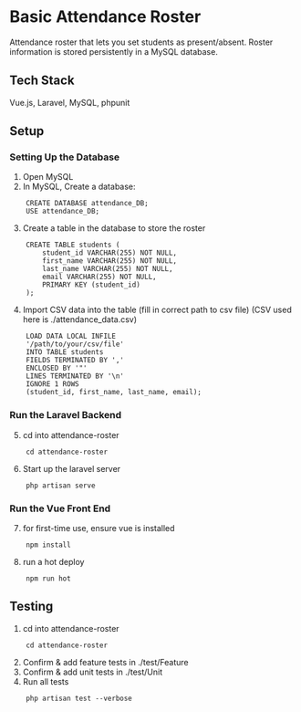 # Basic Attendance Roster
Attendance roster that lets you set students as present/absent. Roster information is stored persistently in a MySQL database.

## Tech Stack
Vue.js, Laravel, MySQL, phpunit

## Setup
### Setting Up the Database
1. Open MySQL
2. In MySQL, Create a database:
```
    CREATE DATABASE attendance_DB;
    USE attendance_DB;
```
3. Create a table in the database to store the roster
```
    CREATE TABLE students (
        student_id VARCHAR(255) NOT NULL, 
        first_name VARCHAR(255) NOT NULL, 
        last_name VARCHAR(255) NOT NULL, 
        email VARCHAR(255) NOT NULL, 
        PRIMARY KEY (student_id)
    );
```

4. Import CSV data into the table (fill in correct path to csv file) (CSV used here is ./attendance_data.csv)
```
    LOAD DATA LOCAL INFILE 
    '/path/to/your/csv/file' 
    INTO TABLE students 
    FIELDS TERMINATED BY ',' 
    ENCLOSED BY '"'
    LINES TERMINATED BY '\n' 
    IGNORE 1 ROWS 
    (student_id, first_name, last_name, email);
```

### Run the Laravel Backend
5. cd into attendance-roster
```
    cd attendance-roster
```

6. Start up the laravel server
```
    php artisan serve
```

### Run the Vue Front End
7. for first-time use, ensure vue is installed
```
    npm install
```
8. run a hot deploy
```
    npm run hot
```

## Testing
1. cd into attendance-roster
```
    cd attendance-roster
```
2. Confirm & add feature tests in ./test/Feature
3. Confirm & add unit tests in ./test/Unit
4. Run all tests 
```
    php artisan test --verbose
```

